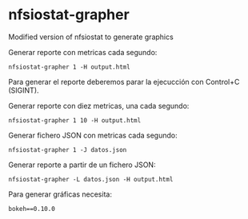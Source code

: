 # nfsiostat-grapher
Modified version of nfsiostat to generate graphics

Generar reporte con metricas cada segundo:
```
nfsiostat-grapher 1 -H output.html
```
Para generar el reporte deberemos parar la ejecucción con Control+C (SIGINT).



Generar reporte con diez metricas, una cada segundo:
```
nfsiostat-grapher 1 10 -H output.html
```

Generar fichero JSON con metricas cada segundo:
```
nfsiostat-grapher 1 -J datos.json
```

Generar reporte a partir de un fichero JSON:
```
nfsiostat-grapher -L datos.json -H output.html
```


Para generar gráficas necesita:
```
bokeh==0.10.0
```
